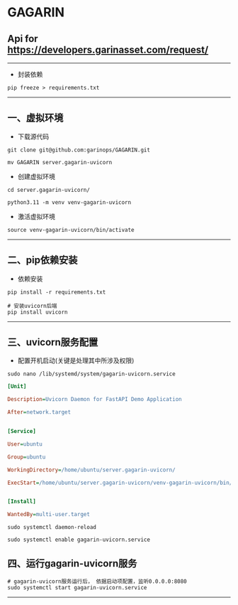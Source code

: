 # GAGARIN
## Api for https://developers.garinasset.com/request/
***
- 封装依赖
```shell
pip freeze > requirements.txt
```

***
## 一、虚拟环境
- 下载源代码
```shell
git clone git@github.com:garinops/GAGARIN.git

mv GAGARIN server.gagarin-uvicorn
```
- 创建虚拟环境
```shell
cd server.gagarin-uvicorn/

python3.11 -m venv venv-gagarin-uvicorn
```
- 激活虚拟环境
```shell
source venv-gagarin-uvicorn/bin/activate
```
***
## 二、pip依赖安装
- 依赖安装
```shell
pip install -r requirements.txt

# 安装uvicorn后端
pip install uvicorn
```
***
## 三、uvicorn服务配置 

- 配置开机启动(关键是处理其中所涉及权限)
```shell
sudo nano /lib/systemd/system/gagarin-uvicorn.service
```
```cfg
[Unit]

Description=Uvicorn Daemon for FastAPI Demo Application

After=network.target


[Service]

User=ubuntu

Group=ubuntu

WorkingDirectory=/home/ubuntu/server.gagarin-uvicorn/

ExecStart=/home/ubuntu/server.gagarin-uvicorn/venv-gagarin-uvicorn/bin/uvicorn main:gagarin --host 0.0.0.0 --port 8080 --root-path /gagarin


[Install]

WantedBy=multi-user.target
```
```shell
sudo systemctl daemon-reload
```
```shell
sudo systemctl enable gagarin-uvicorn.service
```
## 四、运行gagarin-uvicorn服务
```shell
# gagarin-uvicorn服务运行后， 依据启动项配置，监听0.0.0.0:8080
sudo systemctl start gagarin-uvicorn.service
```
***

